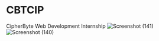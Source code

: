 # CBTCIP
CipherByte  Web Development Internship 
![Screenshot (141)](https://github.com/Sarbani3pal/CBTCIP/assets/106859451/c9b46306-6806-498f-9d8e-57d23db7de06)
![Screenshot (140)](https://github.com/Sarbani3pal/CBTCIP/assets/106859451/81e61b5c-2012-418b-90db-5bfbabd1d790)
